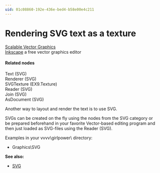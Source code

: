 ```yaml
---
uid: 01c08860-192e-436e-bed4-b58e00e4c211
---
```


# Rendering SVG text as a texture


<a href="https://en.wikipedia.org/wiki/Scalable_Vector_Graphics" class="extURL" target="_blank">Scalable Vector Graphics</a>  
<a href="http://www.inkscape.org" class="extURL" target="_blank">Inkscape</a> a free vector graphics editor  

#### Related nodes
<span class="node">Text (SVG)</span>  
<span class="node">Renderer (SVG)</span>  
<span class="node">SVGTexture (EX9.Texture)</span>  
<span class="node">Reader (SVG)</span>  
<span class="node">Join (SVG)</span>  
<span class="node">AsDocument (SVG)</span>  



Another way to layout and render the text is to use SVG.  

SVGs can be created on the fly using the nodes from the SVG category or be prepared beforehand in your favorite Vector-based editing program and then just loaded as SVG-files using the <span class="node">Reader (SVG)</span>.  

Examples in your vvvv\girlpower\ directory:  
* Graphics\SVG  

**See also:**  
* [SVG](xref:2600b4fc-ebee-492b-a395-bc3c93af2785)  

